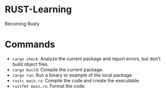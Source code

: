 # RUST-Learning
Becoming Rusty


# Commands
- `cargo check`: Analyze the current package and report errors, but don't build object files.
- `cargo build`: Compile the current package.
- `cargo run`: Run a binary or example of the local package.
- `rustc main.rs`: Compile the code and create the executable.
- `rustfmt main.rs`: Format the code.
